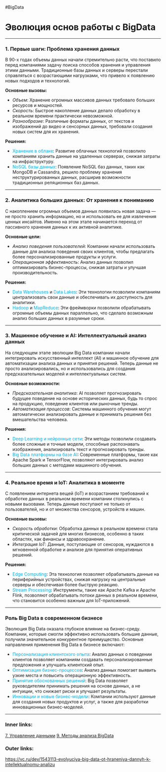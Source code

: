 #BigData

# Эволюция основ работы с BigData
---
### 1. Первые шаги: Проблема хранения данных
В 90-х годах объемы данных начали стремительно расти, что поставило перед компаниями задачу поиска способов хранения и управления этими данными. 
Традиционные базы данных и серверы перестали справляться с возрастающими нагрузками, что привело к появлению новых подходов и технологий.

**Основные вызовы:**
- *Объем*: Хранение огромных массивов данных требовало больших ресурсов и мощностей.
- *Скорость*: Быстрое накопление данных делало обработку в реальном времени практически невозможной.
- *Разнообразие*: Различные форматы данных, от текстов и изображений до видео и сенсорных данных, требовали создания новых систем для их хранения.

**Решения:**
- <font color="#00b0f0">Хранение в облаке</font>: Развитие облачных технологий позволило компаниям хранить данные на удаленных серверах, снижая затраты на инфраструктуру.
- <font color="#00b0f0">NoSQL базы данных</font>: Появление NoSQL баз данных, таких как MongoDB и Cassandra, решило проблему хранения неструктурированных данных, расширив возможности традиционных реляционных баз данных.
---
### 2. Аналитика больших данных: От хранения к пониманию
С накоплением огромных объемов данных появилась новая задача — не просто хранить информацию, но и использовать ее для извлечения ценных инсайтов. 
Именно на этом этапе начинается переход от пассивного хранения данных к их активной аналитике.

**Основные цели:**
- *Анализ поведения пользователей*: Компании начали использовать данные для анализа поведения своих клиентов, чтобы предлагать более персонализированные продукты и услуги.
- *Операционная эффективность*: Анализ данных позволил оптимизировать бизнес-процессы, снижая затраты и улучшая производительность.

**Решения:**
- <font color="#00b0f0">Data Warehouses</font> и <font color="#00b0f0">Data Lakes</font>: Эти технологии позволили компаниям централизовать свои данные и обеспечивать их доступность для аналитики.
- <font color="#00b0f0">Hadoop</font> и <font color="#00b0f0">MapReduce</font>: Эти фреймворки позволили обрабатывать огромные объемы данных параллельно, что сделало возможным анализ больших данных в разумные сроки.
---
### 3. Машинное обучение и AI: Интеллектуальный анализ данных
На следующем этапе эволюции Big Data компании начали интегрировать искусственный интеллект (AI) и машинное обучение для автоматизации анализа данных и принятия решений. 
Теперь данные не просто анализировались, но и использовались для создания предсказательных моделей и интеллектуальных систем.

**Основные возможности:**
- *Предсказательная аналитика*: AI позволяет прогнозировать будущее поведение на основе исторических данных, будь то спрос на продукцию, поведение клиентов или рыночные тренды.
- *Автоматизация процессов*: Системы машинного обучения могут автоматически анализировать данные и принимать решения без вмешательства человека.

**Решения:**
- <font color="#00b0f0">Deep Learning и нейронные сети</font>: Эти методы позволили создавать более сложные и точные модели, способные распознавать изображения, анализировать текст и прогнозировать тренды.
- <font color="#00b0f0">Big Data платформы на базе AI</font>: Современные платформы, такие как Apache Spark и TensorFlow, позволяют интегрировать анализ больших данных с методами машинного обучения.
---
### 4. Реальное время и IoT: Аналитика в моменте
С появлением интернета вещей (IoT) и возрастанием требований к обработке данных в реальном времени компании столкнулись с новыми вызовами. 
Теперь данные поступают не только от пользователей, но и от множества сенсоров, устройств и машин.

**Основные вызовы:**
- *Скорость обработки*: Обработка данных в реальном времени стала критической задачей для многих бизнесов, особенно в таких областях, как финансы и здравоохранение.
- *Интеграция IoT*: Данные, поступающие от сенсоров, нуждаются в мгновенной обработке и анализе для принятия оперативных решений.

**Решения:**
- <font color="#00b0f0">Edge Computing</font>: Эта технология позволяет обрабатывать данные на периферийных устройствах, снижая нагрузку на центральные серверы и обеспечивая более быструю реакцию.
- <font color="#00b0f0">Stream Processing</font>: Инструменты, такие как Apache Kafka и Apache Flink, позволяют обрабатывать потоки данных в реальном времени, что становится особенно важным для IoT-приложений.
---
### Роль Big Data в современном бизнесе
Эволюция Big Data оказала глубокое влияние на бизнес-среду. Компании, которые смогли эффективно использовать большие данные, получили значительное конкурентное преимущество. Основные направления применения Big Data в бизнесе включают:

- <font color="#00b0f0">Персонализация клиентского опыта</font>: Анализ данных о поведении клиентов позволяет компаниям создавать персонализированные предложения и улучшать клиентский опыт.
- <font color="#00b0f0">Оптимизация бизнес-процессов</font>: Анализ данных помогает выявить узкие места и повысить операционную эффективность.
- <font color="#00b0f0">Принятие обоснованных решений</font>: Big Data позволяет руководителям принимать решения на основе данных, а не интуиции, что снижает риски и улучшает результаты.
- <font color="#00b0f0">Инновации и новые бизнес-модели</font>: Компании используют данные для создания новых продуктов и услуг, а также для разработки инновационных бизнес-моделей.
---
### Inner links:
[7. Управление данными](2.%20Knowledge/IT%20продукты/Big%20Data/7.%20Управление%20данными.md)
[9. Методы анализа BigData](2.%20Knowledge/IT%20продукты/Big%20Data/9.%20Методы%20анализа%20BigData.md)
### Outer links:
https://vc.ru/dev/1543113-evolyuciya-big-data-ot-hraneniya-dannyh-k-intellektualnomu-analizu